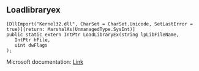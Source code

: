 ## Loadlibraryex

```
[DllImport("Kernel32.dll", CharSet = CharSet.Unicode, SetLastError = true)][return: MarshalAs(UnmanagedType.SysInt)]
public static extern IntPtr LoadLibraryEx(string lpLibFileName,
   IntPtr hFile,
   uint dwFlags
);
```

Microsoft documentation: [Link](https://docs.microsoft.com/en-us/windows/win32/api/libloaderapi/nf-libloaderapi-loadlibraryexw)
